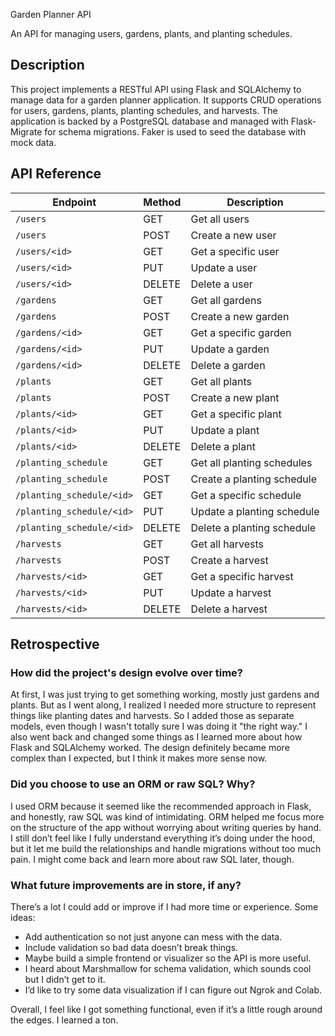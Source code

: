  Garden Planner API

An API for managing users, gardens, plants, and planting schedules.

## Description

This project implements a RESTful API using Flask and SQLAlchemy to manage data for a garden planner application. It supports CRUD operations for users, gardens, plants, planting schedules, and harvests. The application is backed by a PostgreSQL database and managed with Flask-Migrate for schema migrations. Faker is used to seed the database with mock data.

## API Reference

| Endpoint                         | Method | Description                    |
|----------------------------------|--------|--------------------------------|
| `/users`                         | GET    | Get all users                  |
| `/users`                         | POST   | Create a new user              |
| `/users/<id>`                    | GET    | Get a specific user            |
| `/users/<id>`                    | PUT    | Update a user                  |
| `/users/<id>`                    | DELETE | Delete a user                  |
| `/gardens`                       | GET    | Get all gardens                |
| `/gardens`                       | POST   | Create a new garden            |
| `/gardens/<id>`                  | GET    | Get a specific garden          |
| `/gardens/<id>`                  | PUT    | Update a garden                |
| `/gardens/<id>`                  | DELETE | Delete a garden                |
| `/plants`                        | GET    | Get all plants                 |
| `/plants`                        | POST   | Create a new plant             |
| `/plants/<id>`                   | GET    | Get a specific plant           |
| `/plants/<id>`                   | PUT    | Update a plant                 |
| `/plants/<id>`                   | DELETE | Delete a plant                 |
| `/planting_schedule`            | GET    | Get all planting schedules     |
| `/planting_schedule`            | POST   | Create a planting schedule     |
| `/planting_schedule/<id>`       | GET    | Get a specific schedule        |
| `/planting_schedule/<id>`       | PUT    | Update a planting schedule     |
| `/planting_schedule/<id>`       | DELETE | Delete a planting schedule     |
| `/harvests`                      | GET    | Get all harvests               |
| `/harvests`                      | POST   | Create a harvest               |
| `/harvests/<id>`                 | GET    | Get a specific harvest         |
| `/harvests/<id>`                 | PUT    | Update a harvest               |
| `/harvests/<id>`                 | DELETE | Delete a harvest               |

## Retrospective

### How did the project's design evolve over time?

At first, I was just trying to get something working, mostly just gardens and plants. But as I went along, I realized I needed more structure to represent things like planting dates and harvests. So I added those as separate models, even though I wasn't totally sure I was doing it "the right way." I also went back and changed some things as I learned more about how Flask and SQLAlchemy worked. The design definitely became more complex than I expected, but I think it makes more sense now.

### Did you choose to use an ORM or raw SQL? Why?

I used ORM because it seemed like the recommended approach in Flask, and honestly, raw SQL was kind of intimidating. ORM helped me focus more on the structure of the app without worrying about writing queries by hand. I still don’t feel like I fully understand everything it’s doing under the hood, but it let me build the relationships and handle migrations without too much pain. I might come back and learn more about raw SQL later, though.

### What future improvements are in store, if any?

There’s a lot I could add or improve if I had more time or experience. Some ideas:

- Add authentication so not just anyone can mess with the data.
- Include validation so bad data doesn’t break things.
- Maybe build a simple frontend or visualizer so the API is more useful.
- I heard about Marshmallow for schema validation, which sounds cool but I didn’t get to it.
- I’d like to try some data visualization if I can figure out Ngrok and Colab.

Overall, I feel like I got something functional, even if it’s a little rough around the edges. I learned a ton.
